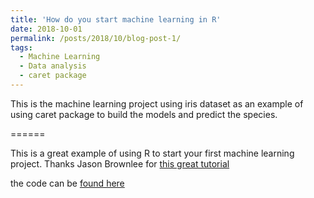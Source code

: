 ```yaml
---
title: 'How do you start machine learning in R'
date: 2018-10-01
permalink: /posts/2018/10/blog-post-1/
tags:
  - Machine Learning
  - Data analysis
  - caret package 
---
```



This is the machine learning project using iris dataset as an example of using caret package to build the models and predict the species.

======



This is a great example of using R to start your first machine learning project. Thanks Jason Brownlee for [this great tutorial](https://machinelearningmastery.com/machine-learning-in-r-step-by-step/)

the code can be [found here](https://github.com/donalbonny/MachineLearning_projects/blob/master/caret_1.Rmd)
     
